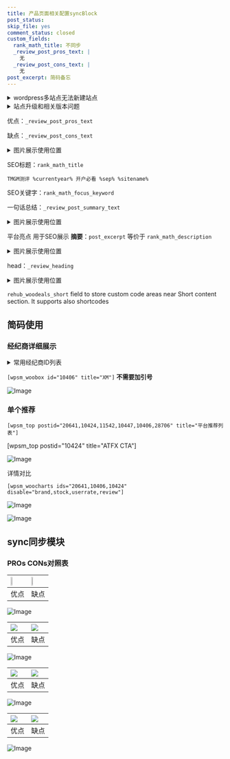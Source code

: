 ```yaml
---
title: 产品页面相关配置syncBlock
post_status: 
skip_file: yes
comment_status: closed
custom_fields:
  rank_math_title: 不同步
  _review_post_pros_text: |
    无
  _review_post_cons_text: |
    无
post_excerpt: 简码备忘
---
```

<details><summary>wordpress多站点无法新建站点</summary>

<li>和报错需要清理cookies一样的原因</li>
<li>wp-config.php里面<code>define( 'SUBDOMAIN_INSTALL', false );//子域名安装</code></li>
<li>新建子站点是用<code>define( 'SUBDOMAIN_INSTALL', true);//子域名安装</code> 完成以后，改成<code>false</code></li>
</details>

<details><summary>站点升级和相关版本问题</summary>

<p>wordpress：5.9.9
woocommerce：7.5.1
出现问题的地方：主题选项里面>><strong>Product layout >>compact style</strong></p>
<p>如何出现没有用过的字段 导致无法保存。先导出配置 然后进行修改，后面再次恢复即可。</p>
<p>出现部分字段无法显示时，需要返回默认布局后，对产品进行保存就好了。</p>
<p></p>
</details>

优点：`_review_post_pros_text`

缺点：`_review_post_cons_text`

<details><summary>图片展示使用位置</summary>

<img src="https://prod-files-secure.s3.us-west-2.amazonaws.com/39ed1227-6d7d-4570-be36-9ccd4a2c4241/f51d3d83-55d4-4bdf-9604-f37ec77ab556/Untitled.png?X-Amz-Algorithm=AWS4-HMAC-SHA256&X-Amz-Content-Sha256=UNSIGNED-PAYLOAD&X-Amz-Credential=AKIAT73L2G45HZZMZUHI%2F20240707%2Fus-west-2%2Fs3%2Faws4_request&X-Amz-Date=20240707T165516Z&X-Amz-Expires=3600&X-Amz-Signature=fca5815cdc55f94c27d21c5c36fa19314cff93fcd67860e4448713196c93c797&X-Amz-SignedHeaders=host&x-id=GetObject" alt="Image">
</details>

SEO标题：`rank_math_title`

`TMGM测评 %currentyear% 开户必看 %sep% %sitename%`

SEO关键字：`rank_math_focus_keyword`

一句话总结：`_review_post_summary_text`

<details><summary>图片展示使用位置</summary>

<img src="https://prod-files-secure.s3.us-west-2.amazonaws.com/39ed1227-6d7d-4570-be36-9ccd4a2c4241/4b96a922-296c-4f4e-8630-d1c870cbce01/Untitled.png?X-Amz-Algorithm=AWS4-HMAC-SHA256&X-Amz-Content-Sha256=UNSIGNED-PAYLOAD&X-Amz-Credential=AKIAT73L2G45HZZMZUHI%2F20240707%2Fus-west-2%2Fs3%2Faws4_request&X-Amz-Date=20240707T165517Z&X-Amz-Expires=3600&X-Amz-Signature=e3468705315bc796669f318c41d34476dfe1272eb49906927a00d76e4cea4021&X-Amz-SignedHeaders=host&x-id=GetObject" alt="Image">
</details>

平台亮点 用于SEO展示 **摘要**：`post_excerpt`  等价于 `rank_math_description`

<details><summary>图片展示使用位置</summary>

<img src="https://prod-files-secure.s3.us-west-2.amazonaws.com/39ed1227-6d7d-4570-be36-9ccd4a2c4241/1ee11f63-b60a-4dfe-a7a7-d58ff23b5d88/Untitled.png?X-Amz-Algorithm=AWS4-HMAC-SHA256&X-Amz-Content-Sha256=UNSIGNED-PAYLOAD&X-Amz-Credential=AKIAT73L2G45HZZMZUHI%2F20240707%2Fus-west-2%2Fs3%2Faws4_request&X-Amz-Date=20240707T165517Z&X-Amz-Expires=3600&X-Amz-Signature=6274314c10fa150055c685527807f925484b05ba6c34e7d256cec8efae8a1563&X-Amz-SignedHeaders=host&x-id=GetObject" alt="Image">
<img src="https://prod-files-secure.s3.us-west-2.amazonaws.com/39ed1227-6d7d-4570-be36-9ccd4a2c4241/ad4118b5-78d8-4fbe-801e-3b29b5d99c01/Untitled.png?X-Amz-Algorithm=AWS4-HMAC-SHA256&X-Amz-Content-Sha256=UNSIGNED-PAYLOAD&X-Amz-Credential=AKIAT73L2G45HZZMZUHI%2F20240707%2Fus-west-2%2Fs3%2Faws4_request&X-Amz-Date=20240707T165517Z&X-Amz-Expires=3600&X-Amz-Signature=b2d3c153f85f5a3acee980e1d812b0e7787002444f6a041baccd8bed6f5b9669&X-Amz-SignedHeaders=host&x-id=GetObject" alt="Image">
<img src="https://prod-files-secure.s3.us-west-2.amazonaws.com/39ed1227-6d7d-4570-be36-9ccd4a2c4241/a38cf7c9-a79c-4b64-9e94-13589fe0758b/Untitled.png?X-Amz-Algorithm=AWS4-HMAC-SHA256&X-Amz-Content-Sha256=UNSIGNED-PAYLOAD&X-Amz-Credential=AKIAT73L2G45HZZMZUHI%2F20240707%2Fus-west-2%2Fs3%2Faws4_request&X-Amz-Date=20240707T165517Z&X-Amz-Expires=3600&X-Amz-Signature=e7131a854975c467a03a2659b85bb1562d2e62f8a427648583cb27f9bdb43ac0&X-Amz-SignedHeaders=host&x-id=GetObject" alt="Image">
<img src="https://prod-files-secure.s3.us-west-2.amazonaws.com/39ed1227-6d7d-4570-be36-9ccd4a2c4241/7da6fc1e-d2ac-42ae-8c75-cb5749aa18f6/Untitled.png?X-Amz-Algorithm=AWS4-HMAC-SHA256&X-Amz-Content-Sha256=UNSIGNED-PAYLOAD&X-Amz-Credential=AKIAT73L2G45HZZMZUHI%2F20240707%2Fus-west-2%2Fs3%2Faws4_request&X-Amz-Date=20240707T165517Z&X-Amz-Expires=3600&X-Amz-Signature=2aac5cd5ee887cf4de9c06de29a0f27795aebceda2f77dbf4b8331c3babdb9c1&X-Amz-SignedHeaders=host&x-id=GetObject" alt="Image">
<img src="https://prod-files-secure.s3.us-west-2.amazonaws.com/39ed1227-6d7d-4570-be36-9ccd4a2c4241/7e97f40a-eaee-47f5-b2f9-475f96808fa7/Untitled.png?X-Amz-Algorithm=AWS4-HMAC-SHA256&X-Amz-Content-Sha256=UNSIGNED-PAYLOAD&X-Amz-Credential=AKIAT73L2G45HZZMZUHI%2F20240707%2Fus-west-2%2Fs3%2Faws4_request&X-Amz-Date=20240707T165517Z&X-Amz-Expires=3600&X-Amz-Signature=87bf961855cf4610f85d6042ef5cabeb69b09b55f810d132ece7bd0cdf1e28f9&X-Amz-SignedHeaders=host&x-id=GetObject" alt="Image">
</details>

head：`_review_heading`

<details><summary>图片展示使用位置</summary>

<img src="https://prod-files-secure.s3.us-west-2.amazonaws.com/39ed1227-6d7d-4570-be36-9ccd4a2c4241/3a4650ad-9887-415c-889a-edd51fa54f27/Untitled.png?X-Amz-Algorithm=AWS4-HMAC-SHA256&X-Amz-Content-Sha256=UNSIGNED-PAYLOAD&X-Amz-Credential=AKIAT73L2G45HZZMZUHI%2F20240707%2Fus-west-2%2Fs3%2Faws4_request&X-Amz-Date=20240707T165518Z&X-Amz-Expires=3600&X-Amz-Signature=7b5e80aa935459de19191d007d9c147f47d27baa5d91227357a23e1bde41b727&X-Amz-SignedHeaders=host&x-id=GetObject" alt="Image">
</details>

`rehub_woodeals_short`	field to store custom code areas near Short content section. It supports also shortcodes



## 简码使用

### 经纪商详细展示

<details><summary>常用经纪商ID列表</summary>

<pre><code class="php">嘉盛 ===> 20641  [wpsm_woobox id="20641" title="嘉盛"]
易信easymarkets ===> 11542  [wpsm_woobox id="11542" title="易信easymarkets"]
ATFX外汇 ===> 10424  [wpsm_woobox id="10424" title="ATFX"]
XM ===> 10406  [wpsm_woobox id="10406" title="XM"]
TMGM ===> 29622  [wpsm_woobox id="29622" title="TMGM"]
HYCM ===> 10447  [wpsm_woobox id="10447" title="HYCM"]
fpmarkets澳福外汇 ===> 20639  [wpsm_woobox id="20639" title="fpmarkets澳福外汇"]</code></pre>
</details>

`[wpsm_woobox id="10406" title="XM"]` **不需要加引号**

![Image](https://prod-files-secure.s3.us-west-2.amazonaws.com/39ed1227-6d7d-4570-be36-9ccd4a2c4241/4f898f9d-0fa7-4e43-acd3-ac6bc7be575a/Untitled.png?X-Amz-Algorithm=AWS4-HMAC-SHA256&X-Amz-Content-Sha256=UNSIGNED-PAYLOAD&X-Amz-Credential=AKIAT73L2G45HZZMZUHI%2F20240707%2Fus-west-2%2Fs3%2Faws4_request&X-Amz-Date=20240707T165515Z&X-Amz-Expires=3600&X-Amz-Signature=9bd9a8d00b6ca9a22f623032a24f817796edbc5a3b6c548c0209b8f77a10851d&X-Amz-SignedHeaders=host&x-id=GetObject)

### 单个推荐
`[wpsm_top postid="20641,10424,11542,10447,10406,28706" title="平台推荐列表"]`

[wpsm_top postid="10424" title="ATFX CTA"]

![Image](https://prod-files-secure.s3.us-west-2.amazonaws.com/39ed1227-6d7d-4570-be36-9ccd4a2c4241/5ac620dc-51a8-48b6-b55d-91f47299193c/Untitled.png?X-Amz-Algorithm=AWS4-HMAC-SHA256&X-Amz-Content-Sha256=UNSIGNED-PAYLOAD&X-Amz-Credential=AKIAT73L2G45HZZMZUHI%2F20240707%2Fus-west-2%2Fs3%2Faws4_request&X-Amz-Date=20240707T165515Z&X-Amz-Expires=3600&X-Amz-Signature=34d6a44cef2da4693a85735c8e0a0def05635b50b7a1792cb39b24642b587077&X-Amz-SignedHeaders=host&x-id=GetObject)

详情对比

`[wpsm_woocharts ids="20641,10406,10424" disable="brand,stock,userrate,review"]`

![Image](https://prod-files-secure.s3.us-west-2.amazonaws.com/39ed1227-6d7d-4570-be36-9ccd4a2c4241/bf3ba45f-b9f3-4295-8aef-b4a495fd25f4/Untitled.png?X-Amz-Algorithm=AWS4-HMAC-SHA256&X-Amz-Content-Sha256=UNSIGNED-PAYLOAD&X-Amz-Credential=AKIAT73L2G45HZZMZUHI%2F20240707%2Fus-west-2%2Fs3%2Faws4_request&X-Amz-Date=20240707T165515Z&X-Amz-Expires=3600&X-Amz-Signature=aaac815789bef749e76f116b27bb20bf2b42258b073ddd462bf536c15ba76c0d&X-Amz-SignedHeaders=host&x-id=GetObject)

![Image](https://prod-files-secure.s3.us-west-2.amazonaws.com/39ed1227-6d7d-4570-be36-9ccd4a2c4241/30bc56ef-f383-4b48-9768-2ebc9e436ec0/Untitled.png?X-Amz-Algorithm=AWS4-HMAC-SHA256&X-Amz-Content-Sha256=UNSIGNED-PAYLOAD&X-Amz-Credential=AKIAT73L2G45HZZMZUHI%2F20240707%2Fus-west-2%2Fs3%2Faws4_request&X-Amz-Date=20240707T165515Z&X-Amz-Expires=3600&X-Amz-Signature=af98d75d8b3abf8950df8163108e8b78dae431ecb6c7db061fd8cc329cbd6757&X-Amz-SignedHeaders=host&x-id=GetObject)

## sync同步模块

### PROs CONs对照表

| <img src="https://cdn.ifttt.fun/gh/jarlin8/OSS@main/icons/customize/pros.svg" height="auto" width="37.3%"> | <img src="https://cdn.ifttt.fun/gh/jarlin8/OSS@main/icons/customize/cons.svg" height="auto" width="28.8%"> |
| :--- | :--- |
| 优点 | 缺点 |

![Image](https://prod-files-secure.s3.us-west-2.amazonaws.com/39ed1227-6d7d-4570-be36-9ccd4a2c4241/8742b755-dfb5-4004-9a5f-d6e561664bd8/Untitled.png?X-Amz-Algorithm=AWS4-HMAC-SHA256&X-Amz-Content-Sha256=UNSIGNED-PAYLOAD&X-Amz-Credential=AKIAT73L2G45HZZMZUHI%2F20240707%2Fus-west-2%2Fs3%2Faws4_request&X-Amz-Date=20240707T165515Z&X-Amz-Expires=3600&X-Amz-Signature=600e67bf8687233662988ff97d0361b526ab0da9ac5cac5e3ce747e39ad8e1e1&X-Amz-SignedHeaders=host&x-id=GetObject)

| <img src="https://cdn.ifttt.fun/gh/jarlin8/OSS@main/icons/customize/pros1.svg" height="auto"> | <img src="https://cdn.ifttt.fun/gh/jarlin8/OSS@main/icons/customize/cons1.svg" height="auto"> |
| :--- | :--- |
| 优点 | 缺点 |

![Image](https://prod-files-secure.s3.us-west-2.amazonaws.com/39ed1227-6d7d-4570-be36-9ccd4a2c4241/806358f8-c9c4-4e17-bb35-c6c76a5397a5/Untitled.png?X-Amz-Algorithm=AWS4-HMAC-SHA256&X-Amz-Content-Sha256=UNSIGNED-PAYLOAD&X-Amz-Credential=AKIAT73L2G45HZZMZUHI%2F20240707%2Fus-west-2%2Fs3%2Faws4_request&X-Amz-Date=20240707T165515Z&X-Amz-Expires=3600&X-Amz-Signature=f9e28b0b70f6259906c5437d9899faa9cd5f2d4d24842386df413d7f39af24b1&X-Amz-SignedHeaders=host&x-id=GetObject)

| <img src="https://cdn.ifttt.fun/gh/jarlin8/OSS@main/icons/customize/pros2.svg" height="auto"> | <img src="https://cdn.ifttt.fun/gh/jarlin8/OSS@main/icons/customize/cons2.svg" height="auto"> |
| :--- | :--- |
| 优点 | 缺点 |

![Image](https://prod-files-secure.s3.us-west-2.amazonaws.com/39ed1227-6d7d-4570-be36-9ccd4a2c4241/a9245ec9-70dd-4005-b534-0d54315fc5f3/Untitled.png?X-Amz-Algorithm=AWS4-HMAC-SHA256&X-Amz-Content-Sha256=UNSIGNED-PAYLOAD&X-Amz-Credential=AKIAT73L2G45HZZMZUHI%2F20240707%2Fus-west-2%2Fs3%2Faws4_request&X-Amz-Date=20240707T165515Z&X-Amz-Expires=3600&X-Amz-Signature=1dd5a9e29c17d6fca5e471c0b5e6987fa8835d8131b0f4b9d707326207e12b40&X-Amz-SignedHeaders=host&x-id=GetObject)

| <img src="https://cdn.ifttt.fun/gh/jarlin8/OSS@main/icons/customize/pros3.svg" height="auto"> | <img src="https://cdn.ifttt.fun/gh/jarlin8/OSS@main/icons/customize/cons3.svg" height="auto"> |
| :--- | :--- |
| 优点 | 缺点 |

![Image](https://prod-files-secure.s3.us-west-2.amazonaws.com/39ed1227-6d7d-4570-be36-9ccd4a2c4241/e1e580a2-2e5c-4780-9ff4-19c318fc2284/Untitled.png?X-Amz-Algorithm=AWS4-HMAC-SHA256&X-Amz-Content-Sha256=UNSIGNED-PAYLOAD&X-Amz-Credential=AKIAT73L2G45HZZMZUHI%2F20240707%2Fus-west-2%2Fs3%2Faws4_request&X-Amz-Date=20240707T165515Z&X-Amz-Expires=3600&X-Amz-Signature=7bb2f5e37ec23833b57a4445aae44ef5894d913ade699414c7e93e92d213ef6a&X-Amz-SignedHeaders=host&x-id=GetObject)
